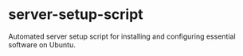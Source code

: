 # server-setup-script
Automated server setup script for installing and configuring essential software on Ubuntu.
